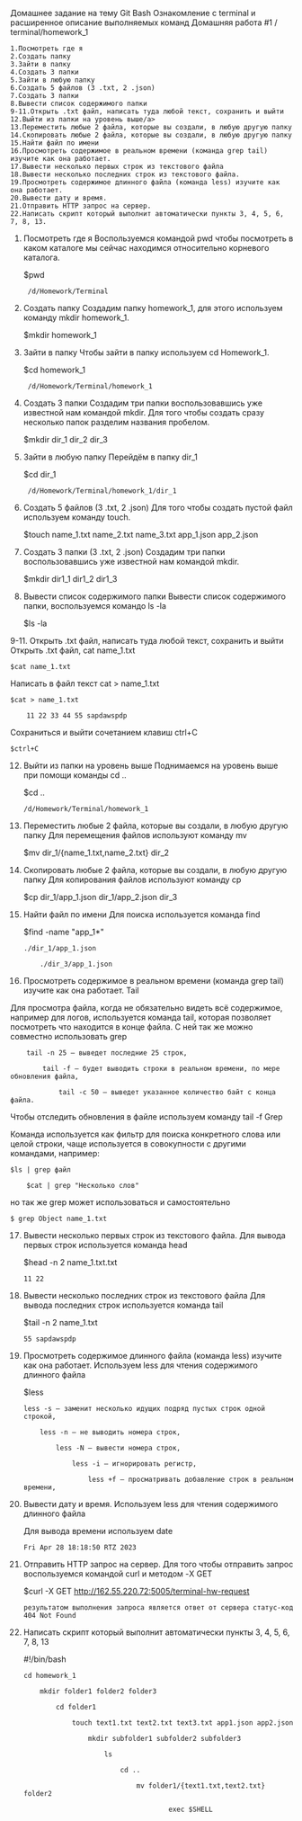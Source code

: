 Домашнее задание на тему Git Bash
Ознакомление с terminal и расширенное описание выполняемых команд
Домашняя работа #1 / terminal/homework_1

    1.Посмотреть где я
    2.Создать папку
    3.Зайти в папку
    4.Создать 3 папки
    5.Зайти в любую папку
    6.Создать 5 файлов (3 .txt, 2 .json)
    7.Создать 3 папки
    8.Вывести список содержимого папки
    9-11.Открыть .txt файл, написать туда любой текст, сохранить и выйти
    12.Выйти из папки на уровень выше/a>
    13.Переместить любые 2 файла, которые вы создали, в любую другую папку
    14.Скопировать любые 2 файла, которые вы создали, в любую другую папку
    15.Найти файл по имени
    16.Просмотреть содержимое в реальном времени (команда grep tail) изучите как она работает.
    17.Вывести несколько первых строк из текстового файла
    18.Вывести несколько последних строк из текстового файла.
    19.Просмотреть содержимое длинного файла (команда less) изучите как она работает.
    20.Вывести дату и время.
    21.Отправить HTTP запрос на сервер.
    22.Написать скрипт который выполнит автоматически пункты 3, 4, 5, 6, 7, 8, 13.

1. Посмотреть где я
Воспользуемся командой pwd чтобы посмотреть в каком каталоге мы сейчас находимся относительно корневого каталога.

    $pwd

        /d/Homework/Terminal

2. Создать папку
Создадим папку homework_1, для этого используем команду mkdir homework_1.

    $mkdir homework_1

3. Зайти в папку
Чтобы зайти в папку используем cd Homework_1.

    $cd homework_1

        /d/Homework/Terminal/homework_1

4. Создать 3 папки
Создадим три папки воспользовавшись уже известной нам командой mkdir.
Для того чтобы создать сразу несколько папок разделим названия пробелом.

    $mkdir dir_1 dir_2 dir_3

5. Зайти в любую папку
Перейдём в папку dir_1

    $cd dir_1

        /d/Homework/Terminal/homework_1/dir_1

6. Создать 5 файлов (3 .txt, 2 .json)
Для того чтобы создать пустой файл используем команду touch.

    $touch name_1.txt name_2.txt name_3.txt app_1.json app_2.json

7. Создать 3 папки (3 .txt, 2 .json)
Создадим три папки воспользовавшись уже известной нам командой mkdir.

    $mkdir dir1_1 dir1_2 dir1_3

8. Вывести список содержимого папки
Вывести список содержимого папки, воспользуемся командо ls -la

    $ls -la

9-11. Открыть .txt файл, написать туда любой текст, сохранить и выйти
Открыть .txt файл, cat name_1.txt

    $cat name_1.txt

Написать в файл текст cat > name_1.txt

    $cat > name_1.txt

        11 22 33 44 55 sapdawspdp

Сохраниться и выйти сочетанием клавиш ctrl+C

    $ctrl+C

12. Выйти из папки на уровень выше
Поднимаемся на уровень выше при помощи команды cd ..

    $cd ..

        /d/Homework/Terminal/homework_1

13. Переместить любые 2 файла, которые вы создали, в любую другую папку
Для перемещения файлов используют команду mv

    $mv dir_1/{name_1.txt,name_2.txt} dir_2

14. Скопировать любые 2 файла, которые вы создали, в любую другую папку
Для копирования файлов используют команду cp

    $cp dir_1/app_1.json dir_1/app_2.json dir_3

15. Найти файл по имени
Для поиска используется команда find

    $find -name "app_1*"

        ./dir_1/app_1.json

            ./dir_3/app_1.json

16. Просмотреть содержимое в реальном времени (команда grep tail) изучите как она работает.
Tail

Для просмотра файла, когда не обязательно видеть всё содержимое, например для логов, используется команда tail, которая позволяет посмотреть что находится в конце файла. С ней так же можно совместно использовать grep

        tail -n 25 — выведет последние 25 строк,

            tail -f — будет выводить строки в реальном времени, по мере обновления файла,

                tail -c 50 — выведет указанное количество байт с конца файла.

Чтобы отследить обновления в файле используем команду tail -f
Grep

Команда используется как фильтр для поиска конкретного слова или целой строки, чаще используется в совокупности с другими командами, например:

    $ls | grep файл

        $cat | grep "Несколько слов"

но так же grep может использоваться и самостоятельно

    $ grep Object name_1.txt

17. Вывести несколько первых строк из текстового файла.
Для вывода первых строк используется команда head

    $head -n 2 name_1.txt.txt

        11 22

18. Вывести несколько последних строк из текстового файла
Для вывода последних строк используется команда tail

    $tail -n 2 name_1.txt

        55 sapdawspdp

19. Просмотреть содержимое длинного файла (команда less) изучите как она работает.
Используем less для чтения содержимого длинного файла

    $less

        less -s — заменит несколько идущих подряд пустых строк одной строкой,

            less -n — не выводить номера строк,

                less -N — вывести номера строк,

                    less -i — игнорировать регистр,

                        less +f — просматривать добавление строк в реальном времени,

20. Вывести дату и время.
Используем less для чтения содержимого длинного файла

    Для вывода времени используем date

        Fri Apr 28 18:18:50 RTZ 2023

21. Отправить HTTP запрос на сервер.
Для того чтобы отправить запрос воспользуемся командой curl и методом -X GET

    $curl -X GET http://162.55.220.72:5005/terminal-hw-request

        результатом выполнения запроса является ответ от сервера статус-код 404 Not Found

22. Написать скрипт который выполнит автоматически пункты 3, 4, 5, 6, 7, 8, 13

    #!/bin/bash

        cd homework_1

            mkdir folder1 folder2 folder3

                cd folder1

                    touch text1.txt text2.txt text3.txt app1.json app2.json

                        mkdir subfolder1 subfolder2 subfolder3

                            ls

                                cd ..

                                    mv folder1/{text1.txt,text2.txt} folder2

                                            exec $SHELL

